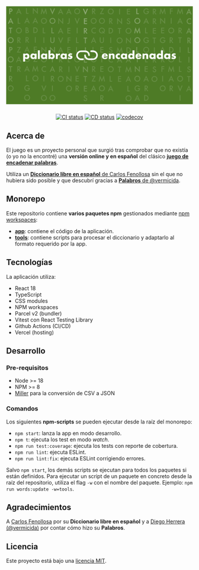 <div align="center">
  <h1><img src="./docs/palabras-encadenadas.png" alt="Palabras Encadenadas"></h1>

[![CI status](https://github.com/kcmr/palabras-encadenadas/actions/workflows/app-validate.yml/badge.svg)](https://github.com/kcmr/palabras-encadenadas/actions/workflows/app-validate.yml)
[![CD status](https://github.com/kcmr/palabras-encadenadas/actions/workflows/production-deploy.yml/badge.svg)](https://github.com/kcmr/palabras-encadenadas/actions/workflows/production-deploy.yml)
[![codecov](https://codecov.io/gh/kcmr/palabras-encadenadas/branch/main/graph/badge.svg?token=Wt7bchJC5M)](https://codecov.io/gh/kcmr/palabras-encadenadas)
</div>

## Acerca de

El juego es un proyecto personal que surgió tras comprobar que no existía (o yo no la encontré) una **versión online y en español** del clásico [**juego de encadenar palabras**](https://palabras-encadenadas.app).

Utiliza un [**Diccionario libre en español** de Carlos Fenollosa](https://cfenollosa.com/blog/diccionario-libre-en-espanol---free-spanish-dictionary.html) sin el que no hubiera sido posible y que descubrí gracias a [**Palabros** de @vermicida](https://github.com/vermicida/palabros).

## Monorepo

Este repositorio contiene **varios paquetes npm** gestionados mediante [npm workspaces](https://docs.npmjs.com/cli/v9/using-npm/workspaces):

- [**app**](./packages/app/): contiene el código de la aplicación.
- [**tools**](./packages/tools/): contiene scripts para procesar el diccionario y adaptarlo al formato requerido por la app.

## Tecnologías

La aplicación utiliza:

- React 18
- TypeScript
- CSS modules
- NPM workspaces
- Parcel v2 (bundler)
- Vitest con React Testing Library
- Github Actions (CI/CD)
- Vercel (hosting)

## Desarrollo

### Pre-requisitos

- Node >= 18
- NPM >= 8
- [Miller](https://github.com/johnkerl/miller) para la conversión de CSV a JSON

### Comandos

Los siguientes **npm-scripts** se pueden ejecutar desde la raíz del monorepo:

- `npm start`: lanza la app en modo desarrollo.
- `npm t`: ejecuta los test en modo _watch_.
- `npm run test:coverage`: ejecuta los tests con reporte de cobertura.
- `npm run lint`: ejecuta ESLint.
- `npm run lint:fix`: ejecuta ESLint corrigiendo errores.

Salvo `npm start`, los demás scripts se ejecutan para todos los paquetes si están definidos. Para ejecutar un script de un paquete en concreto desde la raíz del repositorio, utiliza el flag `-w` con el nombre del paquete. Ejemplo: `npm run words:update -w=tools`.

## Agradecimientos

A [Carlos Fenollosa](https://cfenollosa.com/blog/index.html) por su **Diccionario libre en español** y a [Diego Herrera (@vermicida)](https://github.com/vermicida) por contar cómo hizo su **Palabros**.

## Licencia

Este proyecto está bajo una [licencia MIT](LICENSE.md).










